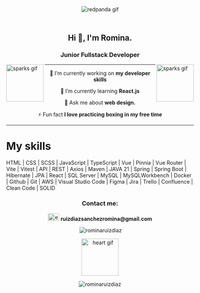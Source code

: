 <header>
  <div display="flex" align="center">
    <img alt="redpanda gif" src="https://64.media.tumblr.com/4e42382b5184e0135671f16b46cc926c/tumblr_oktnj58p301qescc8o2_640.gifv">
  </div>
</header>

<section>
  <h1 align="center">Hi 👋, I'm Romina.</h1>
  <h3 align="center"> Junior Fullstack Developer</h3> 
  <img align="left" width="100px" height="100px" alt="sparks gif" src="https://media1.giphy.com/media/LFhufPNdTmlKynSCu5/giphy.gif?cid=6c09b952t7fktwjmdp24rsj6n4ku6yss282ijro3hck169ke&ep=v1_stickers_related&rid=giphy.gif&ct=s">
  <img align="right" width="100px" height="100px" alt="sparks gif" src="https://media1.giphy.com/media/LFhufPNdTmlKynSCu5/giphy.gif?cid=6c09b952t7fktwjmdp24rsj6n4ku6yss282ijro3hck169ke&ep=v1_stickers_related&rid=giphy.gif&ct=s">
  <hr>
</section>

<section>
<p align="center">🔭 I’m currently working on <b>my developer skills</b> </p>
<p align="center">🌱 I’m currently learning <b>React.js</b> </p>
<p align="center">💬 Ask me about <b>web design.</b> </p>
<p align="center">⚡ Fun fact <b>I love practicing boxing in my free time</b> </p>
<hr>
</section>


# My skills
HTML | CSS | SCSS | JavaScript | TypeScript | Vue | Pinnia | Vue Router | Vite | Vitest | API | REST | Axios | Maven | JAVA 21 | Spring | Spring Boot | Hibernate | JPA | React | SQL Server | MySQL | MySQLWorkbench | Docker | Github | Git | AWS | Visual Studio Code | Figma | Jira | Trello | Confluence | Clean Code | SOLID


<div align="center">
  <h3>Contact me:</h3>
  <p>
    <img width="30px" height="20px" alt="email logo" src="https://upload.wikimedia.org/wikipedia/commons/thumb/7/7e/Gmail_icon_%282020%29.svg/1024px-Gmail_icon_%282020%29.svg.png">
    <b>ruizdiazsanchezromina@gmail.com</b>
  </p>
 
</div>

<p align="center">&nbsp;<img src="https://github-readme-stats.vercel.app/api?username=rominaruizdiaz&show_icons=true&locale=en" alt="rominaruizdiaz"></p>

















<div align="center">
 <img width="100px" height="100px" alt="heart gif" src="https://i.pinimg.com/originals/2f/8a/a3/2f8aa3c23c2abe1730ca7b2000eb1e20.gif">
  <p> <img src="https://komarev.com/ghpvc/?username=rominaruizdiaz&label=Profile%20views&color=0e75b6&style=flat" alt="rominaruizdiaz"></p>
</span>
